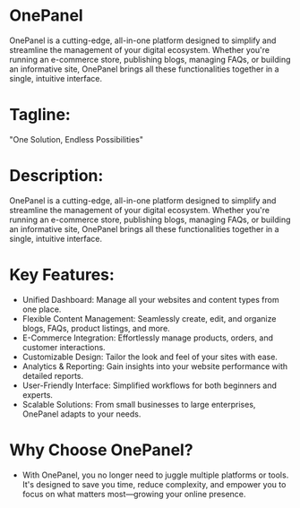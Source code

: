 # OnePanel
OnePanel is a cutting-edge, all-in-one platform designed to simplify and streamline the management of your digital ecosystem. Whether you're running an e-commerce store, publishing blogs, managing FAQs, or building an informative site, OnePanel brings all these functionalities together in a single, intuitive interface.

# Tagline:
"One Solution, Endless Possibilities"

# Description:
OnePanel is a cutting-edge, all-in-one platform designed to simplify and streamline the management of your digital ecosystem. Whether you're running an e-commerce store, publishing blogs, managing FAQs, or building an informative site, OnePanel brings all these functionalities together in a single, intuitive interface.

# Key Features:

- Unified Dashboard: Manage all your websites and content types from one place.
- Flexible Content Management: Seamlessly create, edit, and organize blogs, FAQs, product listings, and more.
- E-Commerce Integration: Effortlessly manage products, orders, and customer interactions.
- Customizable Design: Tailor the look and feel of your sites with ease.
- Analytics & Reporting: Gain insights into your website performance with detailed reports.
- User-Friendly Interface: Simplified workflows for both beginners and experts.
- Scalable Solutions: From small businesses to large enterprises, OnePanel adapts to your needs.

# Why Choose OnePanel?
- With OnePanel, you no longer need to juggle multiple platforms or tools. It's designed to save you time, reduce complexity, and empower you to focus on what matters most—growing your online presence.
